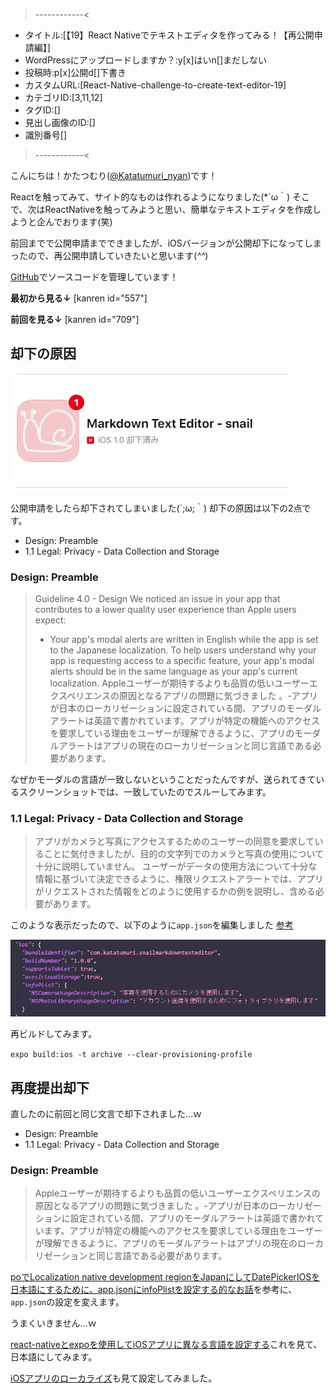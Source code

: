 >------------<
- タイトル:[【19】React Nativeでテキストエディタを作ってみる！【再公開申請編】]
- WordPressにアップロードしますか？:y[x]はいn[]まだしない
- 投稿時:p[x]公開d[]下書き
- カスタムURL:[React-Native-challenge-to-create-text-editor-19]
- カテゴリID:[3,11,12]
- タグID:[]
- 見出し画像のID:[]
- 識別番号[]
>------------<

<!-- ↓続き
[kanren id=""] -->

こんにちは！かたつむり([@Katatumuri_nyan](https://twitter.com/Katatumuri_nyan))です！

Reactを触ってみて、サイト的なものは作れるようになりました(*´ω｀)
そこで、次はReactNativeを触ってみようと思い、簡単なテキストエディタを作成しようと企んでおります(笑)

前回までで公開申請までできましたが、iOSバージョンが公開却下になってしまったので、再公開申請していきたいと思います(*^^*)

[GitHub](https://github.com/katatumuri-maimai/snail_Markdown_TextEditor)でソースコードを管理しています！

**最初から見る↓**
[kanren id="557"]

**前回を見る↓**
[kanren id="709"]


## 却下の原因
![picture 1](../../images/0ccc3f1912d073292c6c75abd6bf75eb0b7652bff145a9ea0a8180317ac4d933.png)  

公開申請をしたら却下されてしまいました(´;ω;｀)
却下の原因は以下の2点です。

- Design: Preamble
- 1.1 Legal: Privacy - Data Collection and Storage

### Design: Preamble
> Guideline 4.0 - Design
> We noticed an issue in your app that contributes to a lower quality user experience than Apple users expect:
>- Your app's modal alerts are written in English while the app is set to the Japanese localization. To help users understand why your app is requesting access to a specific feature, your app's modal alerts should be in the same language as your app's current localization.
> Appleユーザーが期待するよりも品質の低いユーザーエクスペリエンスの原因となるアプリの問題に気づきました
> 。-アプリが日本のローカリゼーションに設定されている間、アプリのモーダルアラートは英語で書かれています。アプリが特定の機能へのアクセスを要求している理由をユーザーが理解できるように、アプリのモーダルアラートはアプリの現在のローカリゼーションと同じ言語である必要があります。

なぜかモーダルの言語が一致しないということだったんですが、送られてきているスクリーンショットでは、一致していたのでスルーしてみます。

### 1.1 Legal: Privacy - Data Collection and Storage
> アプリがカメラと写真にアクセスするためのユーザーの同意を要求していることに気付きましたが、目的の文字列でのカメラと写真の使用について十分に説明していません。
> ユーザーがデータの使用方法について十分な情報に基づいて決定できるように、権限リクエストアラートでは、アプリがリクエストされた情報をどのように使用するかの例を説明し、含める必要があります。

このような表示だったので、以下のように`app.json`を編集しました
[参考](https://qiita.com/mildsummer/items/3b17cf6f80e04ad37578)

![picture 2](../../images/41cd29df3a9a27c7f31ed6743926bae4f4522a2fd539ded77699d1f3a6e02cab.png)  


再ビルドしてみます。

`expo build:ios -t archive --clear-provisioning-profile`


## 再度提出却下
直したのに前回と同じ文言で却下されました…ｗ

- Design: Preamble
- 1.1 Legal: Privacy - Data Collection and Storage


### Design: Preamble
> Appleユーザーが期待するよりも品質の低いユーザーエクスペリエンスの原因となるアプリの問題に気づきました
> 。-アプリが日本のローカリゼーションに設定されている間、アプリのモーダルアラートは英語で書かれています。アプリが特定の機能へのアクセスを要求している理由をユーザーが理解できるように、アプリのモーダルアラートはアプリの現在のローカリゼーションと同じ言語である必要があります。

[poでLocalization native development regionをJapanにしてDatePickerIOSを日本語にするために、app.jsonにinfoPlistを設定する的なお話](http://watanabeyu.blogspot.com/2017/09/expolocalization-native-development.html)を参考に、`app.json`の設定を変えます。

うまくいきません…ｗ

[react-nativeとexpoを使用してiOSアプリに異なる言語を設定する](https://stackoverflow.com/questions/45962000/set-up-different-language-for-ios-app-using-react-native-and-expo)これを見て、日本語にしてみます。

[iOSアプリのローカライズ](https://docs.expo.dev/distribution/app-stores/#localizing-your-ios-app)も見て設定してみました。

